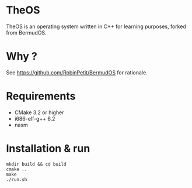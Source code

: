 # TheOS

TheOS is an operating system written in C++ for learning purposes, forked from
BermudOS.

# Why ?
See https://github.com/RobinPetit/BermudOS for rationale.

# Requirements
 * CMake 3.2 or higher
 * i686-elf-g++ 6.2
 * nasm

# Installation & run

    mkdir build && cd build
	cmake ..
	make
	./run.sh

